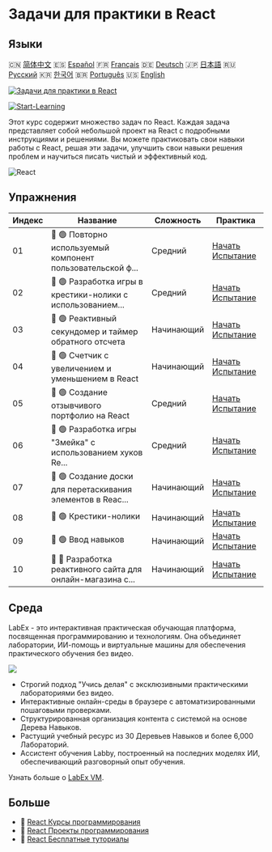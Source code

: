 # Задачи для практики в React

## Языки

🇨🇳 [简体中文](README_zh.md) 🇪🇸 [Español](README_es.md) 🇫🇷 [Français](README_fr.md) 🇩🇪 [Deutsch](README_de.md) 🇯🇵 [日本語](README_ja.md) 🇷🇺 [Русский](README_ru.md) 🇰🇷 [한국어](README_ko.md) 🇧🇷 [Português](README_pt.md) 🇺🇸 [English](README.md) 

[![Задачи для практики в React](https://cover-creator.labex.io/react-practice-challenges.png?lang=ru)](https://labex.io/ru/courses/react-practice-challenges)

[![Start-Learning](https://img.shields.io/badge/Start-Learning-whitesmoke?style=for-the-badge)](https://labex.io/ru/courses/react-practice-challenges)

Этот курс содержит множество задач по React. Каждая задача представляет собой небольшой проект на React с подробными инструкциями и решениями. Вы можете практиковать свои навыки работы с React, решая эти задачи, улучшить свои навыки решения проблем и научиться писать чистый и эффективный код.

![React](https://img.shields.io/badge/React-whitesmoke?style=for-the-badge&logo=react)


## Упражнения

|   Индекс | Название                                                    | Сложность   | Практика                                                                                                                          |
|----------|-------------------------------------------------------------|-------------|-----------------------------------------------------------------------------------------------------------------------------------|
|       01 | 🎯 🟢 Повторно используемый компонент пользовательской ф... | Средний     | <a target='_blank' href='https://labex.io/ru/labs/react-reusable-react-custom-form-component-67586'>Начать Испытание</a>          |
|       02 | 🎯 🟢 Разработка игры в крестики-нолики с использованием... | Средний     | <a target='_blank' href='https://labex.io/ru/labs/react-develop-tic-tac-toe-game-with-react-67587'>Начать Испытание</a>           |
|       03 | 🎯 🟢 Реактивный секундомер и таймер обратного отсчета      | Начинающий  | <a target='_blank' href='https://labex.io/ru/labs/react-reactive-stopwatch-and-countdown-timer-67593'>Начать Испытание</a>        |
|       04 | 🎯 🟢 Счетчик с увеличением и уменьшением в React           | Начинающий  | <a target='_blank' href='https://labex.io/ru/labs/react-react-increment-decrement-counter-67585'>Начать Испытание</a>             |
|       05 | 🎯 🟢 Создание отзывчивого портфолио на React               | Средний     | <a target='_blank' href='https://labex.io/ru/labs/react-build-responsive-react-portfolio-67591'>Начать Испытание</a>              |
|       06 | 🎯 🟢 Разработка игры "Змейка" с использованием хуков Re... | Средний     | <a target='_blank' href='https://labex.io/ru/labs/react-developing-snake-game-with-react-hooks-67592'>Начать Испытание</a>        |
|       07 | 🎯 🟢 Создание доски для перетаскивания элементов в Reac... | Начинающий  | <a target='_blank' href='https://labex.io/ru/labs/react-build-drag-and-drop-react-board-67588'>Начать Испытание</a>               |
|       08 | 🎯 🟢 Крестики-нолики                                       | Начинающий  | <a target='_blank' href='https://labex.io/ru/labs/react-tik-tac-toe-67594'>Начать Испытание</a>                                   |
|       09 | 🎯 🟢 Ввод навыков                                          | Начинающий  | <a target='_blank' href='https://labex.io/ru/labs/react-input-of-skills-67590'>Начать Испытание</a>                               |
|       10 | 🎯 🔵 Разработка реактивного сайта для онлайн-магазина с... | Начинающий  | <a target='_blank' href='https://labex.io/ru/labs/react-develop-reactive-ecommerce-website-with-react-67589'>Начать Испытание</a> |

## Среда

LabEx - это интерактивная практическая обучающая платформа, посвященная программированию и технологиям. Она объединяет лаборатории, ИИ-помощь и виртуальные машины для обеспечения практического обучения без видео.

![](https://tutorial-screenshot.getvm.io/images/vm-1725247253.png)

- Строгий подход "Учись делая" с эксклюзивными практическими лабораториями без видео.
- Интерактивные онлайн-среды в браузере с автоматизированными пошаговыми проверками.
- Структурированная организация контента с системой на основе Дерева Навыков.
- Растущий учебный ресурс из 30 Деревьев Навыков и более 6,000 Лабораторий.
- Ассистент обучения Labby, построенный на последних моделях ИИ, обеспечивающий разговорный опыт обучения.

Узнать больше о [LabEx VM](https://support.labex.io/using-labex/virtual-machine).

## Больше

- 🔗 [React Курсы программирования](https://github.com/labex-labs/awesome-programming-courses)
- 🔗 [React Проекты программирования](https://github.com/labex-labs/awesome-programming-projects)
- 🔗 [React Бесплатные туториалы](https://github.com/labex-labs/react-free-tutorials)

